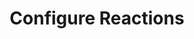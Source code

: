 ---
type: "docs"
title: "Configure Reactions"
linkTitle: "Configure Reactions"
weight: 30
description: >
    Learn how to configure Drasi Reactions
---